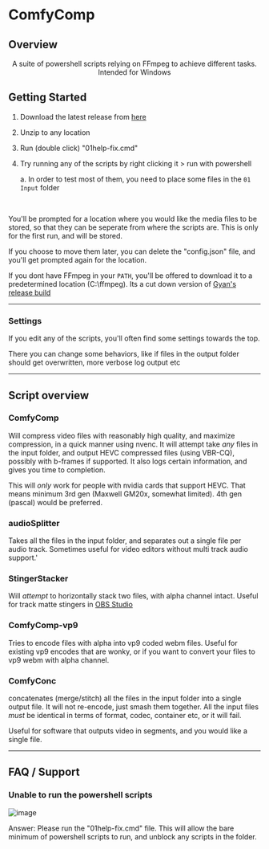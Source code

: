 # ComfyComp

## Overview

<p align="center"> A suite of powershell scripts relying on FFmpeg to achieve different tasks. Intended for Windows </p>

## Getting Started

1. Download the latest release from [here](https://github.com/flaeri/ComfyComp/releases)
2. Unzip to any location
3. Run (double click) "01help-fix.cmd"
5. Try running any of the scripts by right clicking it > run with powershell

	a. In order to test most of them, you need to place some files in the `01 Input` folder

<br>

You'll be prompted for a location where you would like the media files to be stored, so that they can be seperate from where the scripts are. This is only for the first run, and will be stored.

If you choose to move them later, you can delete the "config.json" file, and you'll get prompted again for the location.

If you dont have FFmpeg in your `PATH`, you'll be offered to download it to a predetermined location (C:\ffmpeg). Its a cut down version of [Gyan's release build](https://www.gyan.dev/ffmpeg/builds/)

----------------------

### Settings

If you edit any of the scripts, you'll often find some settings towards the top.

There you can change some behaviors, like if files in the output folder should get overwritten, more verbose log output etc

----------------------

## Script overview

### ComfyComp

Will compress video files with reasonably high quality, and maximize compression, in a quick manner using nvenc.
It will attempt take *any* files in the input folder, and output HEVC compressed files (using VBR-CQ), possibly with b-frames if supported. It also logs certain information, and gives you time to completion.

This will *only* work for people with nvidia cards that support HEVC.
That means minimum 3rd gen (Maxwell GM20x, somewhat limited). 4th gen (pascal) would be preferred.

### audioSplitter

Takes all the files in the input folder, and separates out a single file per audio track. Sometimes useful for video editors without multi track audio support.'

### StingerStacker

Will *attempt* to horizontally stack two files, with alpha channel intact. Useful for track matte stingers in [OBS Studio](https://github.com/obsproject/obs-studio)

### ComfyComp-vp9

Tries to encode files with alpha into vp9 coded webm files. Useful for existing vp9 encodes that are wonky, or if you want to convert your files to vp9 webm with alpha channel.

### ComfyConc

concatenates (merge/stitch) all the files in the input folder into a single output file. It will not re-encode, just smash them together. All the input files *must* be identical in terms of format, codec, container etc, or it will fail.

Useful for software that outputs video in segments, and you would like a single file.

----------------------

## FAQ / Support

### Unable to run the powershell scripts
![image](https://user-images.githubusercontent.com/50419942/178776849-ce997b2e-d35d-44e3-8310-63e1d02bcc64.png)

Answer: Please run the "01help-fix.cmd" file. This will allow the bare minimum of powershell scripts to run, and unblock any scripts in the folder.

